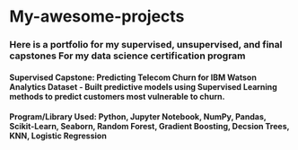 # My-awesome-projects

### Here is a portfolio for my supervised, unsupervised, and final capstones For my data science certification program

#### Supervised Capstone: Predicting Telecom Churn for IBM Watson Analytics Dataset - Built predictive models using Supervised Learning methods to predict customers most vulnerable to churn.

#### Program/Library Used: Python, Jupyter Notebook, NumPy, Pandas, Scikit-Learn, Seaborn, Random Forest, Gradient Boosting, Decsion Trees, KNN, Logistic Regression
